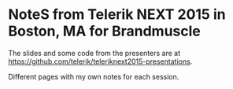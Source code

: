 # NoteS from Telerik NEXT 2015 in Boston, MA for Brandmuscle

The slides and some code from the presenters are at https://github.com/telerik/teleriknext2015-presentations.

Different pages with my own notes for each session.
